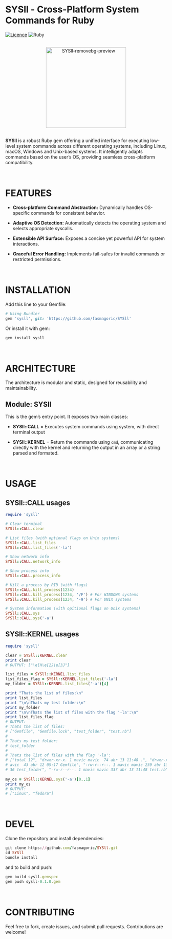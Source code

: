 # SYSll - Cross-Platform System Commands for Ruby
[![Licence](https://img.shields.io/github/license/Ileriayo/markdown-badges?style=for-the-badge)](./LICENSE) ![Ruby](https://img.shields.io/badge/ruby-%23CC342D.svg?style=for-the-badge&logo=ruby&logoColor=white) 

<div align="center"><br>
  <a href='https://postimg.cc/vxZ5x9p2' target='center'><img src='https://i.postimg.cc/vxZ5x9p2/SYSll-removebg-preview.png' border='0' alt='SYSll-removebg-preview' width="250em"/></a>
</div><br>

**SYSll** is a robust Ruby gem offering a unified interface for executing low-level system commands across different operating systems, including Linux, macOS, Windows and Unix-based systems. It intelligently adapts commands based on the user’s OS, providing seamless cross-platform compatibility.

<br>

# FEATURES

  - **Cross-platform Command Abstraction:** Dynamically handles OS-specific commands for consistent behavior.

  - **Adaptive OS Detection:** Automatically detects the operating system and selects appropriate syscalls.

  - **Extensible API Surface:** Exposes a concise yet powerful API for system interactions.

  - **Graceful Error Handling:** Implements fail-safes for invalid commands or restricted permissions.

<br>

# INSTALLATION

Add this line to your Gemfile:

```ruby
# Using Bundler
gem 'sysll', git: 'https://github.com/fasmagoric/SYSll'
```

Or install it with gem:

```ruby
gem install sysll
```

<br>

# ARCHITECTURE

The architecture is modular and static, designed for reusability and maintainability.

## Module: SYSll

This is the gem’s entry point. It exposes two main classes:

 - **SYSll::CALL** = Executes system commands using system, with direct terminal output

 - **SYSll::KERNEL** = Return the commands using `cmd`, communicating directly with the kernel and returning the output in an array or a string parsed and formated.

<br>

# USAGE

## SYSll::CALL usages

```ruby
require 'sysll'

# Clear terminal
SYSll::CALL.clear

# List files (with optional flags on Unix systems)
SYSll::CALL.list_files
SYSll::CALL.list_files('-la')

# Show network info
SYSll::CALL.network_info

# Show process info
SYSll::CALL.process_info

# Kill a process by PID (with flags)
SYSll::CALL.kill_process(1234)
SYSll::CALL.kill_process(1234, '/F') # For WINDOWS systems
SYSll::CALL.kill_process(1234, '-9') # For UNIX systems

# System information (with opitional flags on Unix systems)
SYSll::CALL.sys
SYSll::CALL.sys('-a')
```

## SYSll::KERNEL usages

```ruby
require 'sysll'

clear = SYSll::KERNEL.clear
print clear
# OUTPUT: ["\e[H\e[2J\e[3J"]

list_files = SYSll::KERNEL.list_files
list_files_flag = SYSll::KERNEL.list_files('-la')
my_folder = SYSll::KERNEL.list_files('-a')[4]

print "Thats the list of files:\n"
print list_files
print "\n\nThats my test folder:\n"
print my_folder
print "\n\nThats the list of files with the flag '-la':\n"
print list_files_flag
# OUTPUT:
# Thats the list of files:
# ["Gemfile", "Gemfile.lock", "test_folder", "test.rb"]
#
# Thats my test folder:
# test_folder
#
# Thats the list of files with the flag '-la':
# ["total 12", "drwxr-xr-x. 1 mavic mavic  74 abr 13 11:48 .", "drwxr-xr-x. 1 mavic mavic 378 abr 13 05:54 ..", "-rw-r--r--. 1 mavic m
# avic  43 abr 12 05:17 Gemfile", "-rw-r--r--. 1 mavic mavic 239 abr 13 11:33 Gemfile.lock", "drwxr-xr-x. 1 mavic mavic   0 abr 13 11:
# 36 test_folder", "-rw-r--r--. 1 mavic mavic 337 abr 13 11:48 test.rb"]⏎                                                             
 
my_os = SYSll::KERNEL.sys('-a')[0..1]
print my_os
# OUTPUT:
# ["Linux", "fedora"]
```

<br>

# DEVEL

Clone the repository and install dependencies:

```ruby
git clone https://github.com/fasmagoric/SYSll.git
cd SYSll
bundle install
```
and to build and push:

```ruby
gem build sysll.gemspec
gem push sysll-0.1.0.gem
```

<br>

# CONTRIBUTING

Feel free to fork, create issues, and submit pull requests. Contributions are welcome!
